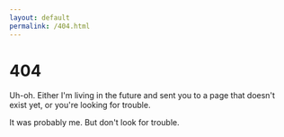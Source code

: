 ```yaml
---
layout: default
permalink: /404.html
---
```


# 404

Uh-oh. Either I'm living in the future and sent you to a page that doesn't exist yet, or you're looking for trouble.

It was probably me. But don't look for trouble.